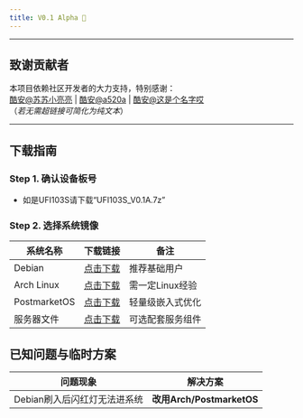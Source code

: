 ```yaml
---
title: V0.1 Alpha 🥳
---
```

---

## 致谢贡献者
本项目依赖社区开发者的大力支持，特别感谢：  
[酷安@苏苏小亮亮](酷安主页链接) | [酷安@a520a](酷安主页链接) | [酷安@这是个名字哎](酷安主页链接)  
（*若无需超链接可简化为纯文本*）

---

## 下载指南

### Step 1. 确认设备板号
- 如是UFI103S请下载“UFI103S_V0.1A.7z”

### Step 2. 选择系统镜像
| 系统名称       | 下载链接                            | 备注                   |
|----------------|-----------------------------------|-----------------------|
| Debian         | [点击下载](替换实际链接)            | 推荐基础用户           |
| Arch Linux     | [点击下载](替换实际链接)            | 需一定Linux经验        |
| PostmarketOS   | [点击下载](替换实际链接)            | 轻量级嵌入式优化       |
| 服务器文件     | [点击下载](替换实际链接)            | 可选配套服务组件       |

## 已知问题与临时方案
| 问题现象                  | 解决方案                     |
|---------------------------|----------------------------|
| Debian刷入后闪红灯无法进系统  | **改用Arch/PostmarketOS**  |

